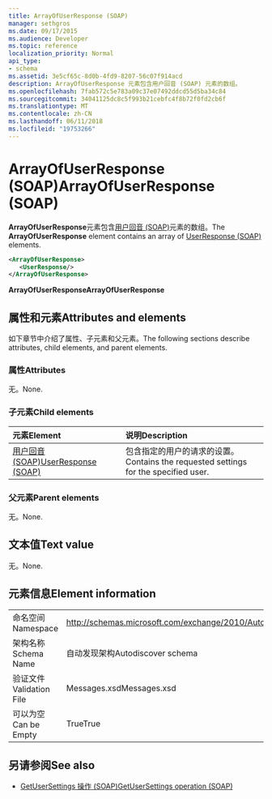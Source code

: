 ```yaml
---
title: ArrayOfUserResponse (SOAP)
manager: sethgros
ms.date: 09/17/2015
ms.audience: Developer
ms.topic: reference
localization_priority: Normal
api_type:
- schema
ms.assetid: 3e5cf65c-8d0b-4fd9-8207-56c07f914acd
description: ArrayOfUserResponse 元素包含用户回音 (SOAP) 元素的数组。
ms.openlocfilehash: 7fab572c5e783a09c37e07492ddcd55d5ba34c84
ms.sourcegitcommit: 34041125dc8c5f993b21cebfc4f8b72f0fd2cb6f
ms.translationtype: MT
ms.contentlocale: zh-CN
ms.lasthandoff: 06/11/2018
ms.locfileid: "19753266"
---
```

# <a name="arrayofuserresponse-soap"></a><span data-ttu-id="1cb40-103">ArrayOfUserResponse (SOAP)</span><span class="sxs-lookup"><span data-stu-id="1cb40-103">ArrayOfUserResponse (SOAP)</span></span>

<span data-ttu-id="1cb40-104">**ArrayOfUserResponse**元素包含[用户回音 (SOAP)](userresponse-soap.md)元素的数组。</span><span class="sxs-lookup"><span data-stu-id="1cb40-104">The **ArrayOfUserResponse** element contains an array of [UserResponse (SOAP)](userresponse-soap.md) elements.</span></span> 
  
```XML
<ArrayOfUserResponse>
   <UserResponse/>
</ArrayOfUserResponse>
```

 <span data-ttu-id="1cb40-105">**ArrayOfUserResponse**</span><span class="sxs-lookup"><span data-stu-id="1cb40-105">**ArrayOfUserResponse**</span></span>
## <a name="attributes-and-elements"></a><span data-ttu-id="1cb40-106">属性和元素</span><span class="sxs-lookup"><span data-stu-id="1cb40-106">Attributes and elements</span></span>

<span data-ttu-id="1cb40-107">如下章节中介绍了属性、子元素和父元素。</span><span class="sxs-lookup"><span data-stu-id="1cb40-107">The following sections describe attributes, child elements, and parent elements.</span></span>
  
### <a name="attributes"></a><span data-ttu-id="1cb40-108">属性</span><span class="sxs-lookup"><span data-stu-id="1cb40-108">Attributes</span></span>

<span data-ttu-id="1cb40-109">无。</span><span class="sxs-lookup"><span data-stu-id="1cb40-109">None.</span></span>
  
### <a name="child-elements"></a><span data-ttu-id="1cb40-110">子元素</span><span class="sxs-lookup"><span data-stu-id="1cb40-110">Child elements</span></span>

|<span data-ttu-id="1cb40-111">**元素**</span><span class="sxs-lookup"><span data-stu-id="1cb40-111">**Element**</span></span>|<span data-ttu-id="1cb40-112">**说明**</span><span class="sxs-lookup"><span data-stu-id="1cb40-112">**Description**</span></span>|
|:-----|:-----|
|[<span data-ttu-id="1cb40-113">用户回音 (SOAP)</span><span class="sxs-lookup"><span data-stu-id="1cb40-113">UserResponse (SOAP)</span></span>](userresponse-soap.md) <br/> |<span data-ttu-id="1cb40-114">包含指定的用户的请求的设置。</span><span class="sxs-lookup"><span data-stu-id="1cb40-114">Contains the requested settings for the specified user.</span></span>  <br/> |
   
### <a name="parent-elements"></a><span data-ttu-id="1cb40-115">父元素</span><span class="sxs-lookup"><span data-stu-id="1cb40-115">Parent elements</span></span>

<span data-ttu-id="1cb40-116">无。</span><span class="sxs-lookup"><span data-stu-id="1cb40-116">None.</span></span>
  
## <a name="text-value"></a><span data-ttu-id="1cb40-117">文本值</span><span class="sxs-lookup"><span data-stu-id="1cb40-117">Text value</span></span>

<span data-ttu-id="1cb40-118">无。</span><span class="sxs-lookup"><span data-stu-id="1cb40-118">None.</span></span>
  
## <a name="element-information"></a><span data-ttu-id="1cb40-119">元素信息</span><span class="sxs-lookup"><span data-stu-id="1cb40-119">Element information</span></span>

|||
|:-----|:-----|
|<span data-ttu-id="1cb40-120">命名空间</span><span class="sxs-lookup"><span data-stu-id="1cb40-120">Namespace</span></span>  <br/> |http://schemas.microsoft.com/exchange/2010/Autodiscover  <br/> |
|<span data-ttu-id="1cb40-121">架构名称</span><span class="sxs-lookup"><span data-stu-id="1cb40-121">Schema Name</span></span>  <br/> |<span data-ttu-id="1cb40-122">自动发现架构</span><span class="sxs-lookup"><span data-stu-id="1cb40-122">Autodiscover schema</span></span>  <br/> |
|<span data-ttu-id="1cb40-123">验证文件</span><span class="sxs-lookup"><span data-stu-id="1cb40-123">Validation File</span></span>  <br/> |<span data-ttu-id="1cb40-124">Messages.xsd</span><span class="sxs-lookup"><span data-stu-id="1cb40-124">Messages.xsd</span></span>  <br/> |
|<span data-ttu-id="1cb40-125">可以为空</span><span class="sxs-lookup"><span data-stu-id="1cb40-125">Can be Empty</span></span>  <br/> |<span data-ttu-id="1cb40-126">True</span><span class="sxs-lookup"><span data-stu-id="1cb40-126">True</span></span>  <br/> |
   
## <a name="see-also"></a><span data-ttu-id="1cb40-127">另请参阅</span><span class="sxs-lookup"><span data-stu-id="1cb40-127">See also</span></span>

- [<span data-ttu-id="1cb40-128">GetUserSettings 操作 (SOAP)</span><span class="sxs-lookup"><span data-stu-id="1cb40-128">GetUserSettings operation (SOAP)</span></span>](getusersettings-operation-soap.md)

